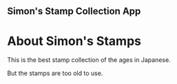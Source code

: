 Simon's Stamp Collection App
---

# About Simon's Stamps

This is the best stamp collection of the ages in Japanese. 

But the stamps are too old to use. 

